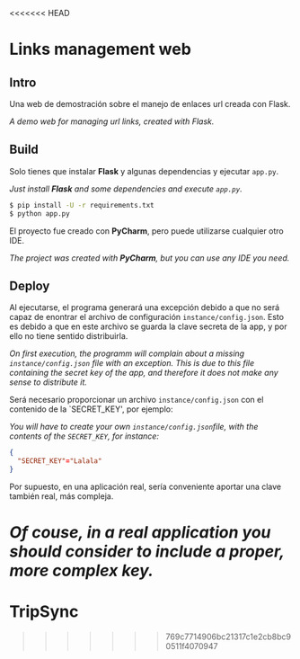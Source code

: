 <<<<<<< HEAD
# Links management web

## Intro

Una web de demostración sobre el manejo de enlaces url creada con Flask.

<i>A demo web for managing url links, created with Flask.</i>

## Build

Solo tienes que instalar **Flask** y algunas dependencias y ejecutar `app.py`.

<i>Just install **Flask** and some dependencies and execute `app.py`.</i>

```bash
$ pip install -U -r requirements.txt
$ python app.py
```

El proyecto fue creado con **PyCharm**, pero puede utilizarse cualquier otro IDE.

<i>The project was created with **PyCharm**, but you can use any IDE you need.</i>

## Deploy

Al ejecutarse, el programa generará una excepción debido a que no será capaz de enontrar el archivo de configuración `instance/config.json`. Esto es debido a que en este archivo se guarda la clave secreta de la app, y por ello no tiene sentido distribuirla.

*On first execution, the programm will complain about a missing `instance/config.json` file with an exception. This is due to this file containing the secret key of the app, and therefore it does not make any sense to distribute it.*

Será necesario proporcionar un archivo `instance/config.json` con el contenido de la `SECRET_KEY', por ejemplo:

*You will have to create your own `instance/config.json`file, with the contents of the `SECRET_KEY`, for instance:*

```json
{
  "SECRET_KEY"="Lalala"
}
```

Por supuesto, en una aplicación real, sería conveniente aportar una clave también real, más compleja.

*Of couse, in a real application you should consider to include a proper, more complex key.*
=======
# TripSync
>>>>>>> 769c7714906bc21317c1e2cb8bc90511f4070947
